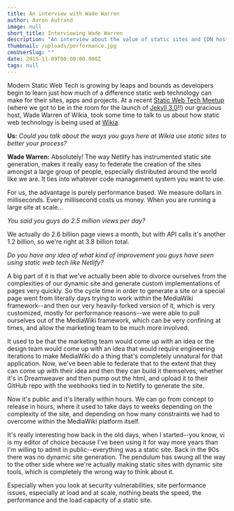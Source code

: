 ```yaml
---
title: An interview with Wade Warren
author: Aaron Autrand
image: null
short_title: Interviewing Wade Warren
description: "An interview about the value of static sites and CDN hosting with VP of Operations @ Wikia that serves 36,000 http requests per second."
thumbnail: /uploads/performance.jpg
cmsUserSlug: ""
date: 2015-11-09T00:00:00.000Z
tags: null
---
```


Modern Static Web Tech is growing by leaps and bounds as developers begin to learn just how much of a difference static web technology can make for their sites, apps and projects. At a recent [Static Web Tech Meetup](http://www.meetup.com/sf-static-web-tech/) (where we got to be in the room for the launch of [Jekyll 3.0](https://jekyllrb.com/)!!) our gracious host, Wade Warren of Wikia, took some time to talk to us about how static web technology is being used at [Wikia](http://www.wikia.com/).

**Us:** _Could you talk about the ways you guys here at Wikia use static sites to better your process?_

**Wade Warren:** Absolutely! The way Netlify has instrumented static site generation, makes it really easy to federate the creation of the sites amongst a large group of people, especially distributed around the world like we are. It ties into whatever code management system you want to use.

For us, the advantage is purely performance based. We measure dollars in milliseconds. Every millisecond costs us money. When you are running a large site at scale...

_You said you guys do 2.5 million views per day?_

We actually do 2.6 billion page views a month, but with API calls it's another 1.2 billion, so we're right at 3.8 billion total.

_Do you have any idea of what kind of improvement you guys have seen using static web tech like Netlify?_

A big part of it is that we've actually been able to divorce ourselves from the complexities of our dynamic site and generate custom implementations of pages very quickly. So the cycle time in order to generate a site or a special page went from literally days trying to work within the MediaWiki framework--and then our very heavily-forked version of it, which is very customized, mostly for performance reasons--we were able to pull ourselves out of the MediaWiki framework, which can be very confining at times, and allow the marketing team to be much more involved.

It used to be that the marketing team would come up with an idea or the design team would come up with an idea that would require engineering iterations to make MediaWiki do a thing that's completely unnatural for that application. Now, we've been able to federate that to the extent that they can come up with their idea and then they can build it themselves, whether it's in Dreamweaver and then pump out the html, and upload it to their GitHub repo with the webhooks tied in to Netlify to generate the site.

Now it's public and it's literally within hours. We can go from concept to release in hours, where it used to take days to weeks depending on the complexity of the site, and depending on how many constraints we had to overcome within the MediaWiki platform itself.

It's really interesting how back in the old days, when I started--you know, vi is my editor of choice because I've been using it for way more years than I'm willing to admit in public--everything was a static site. Back in the 90s there was no dynamic site generation. The pendulum has swung all the way to the other side where we're actually making static sites with dynamic site tools, which is completely the wrong way to think about it.

Especially when you look at security vulnerabilities, site performance issues, especially at load and at scale, nothing beats the speed, the performance and the load capacity of a static site.
